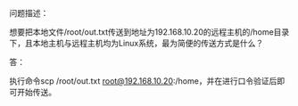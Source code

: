 问题描述：

 想要把本地文件/root/out.txt传送到地址为192.168.10.20的远程主机的/home目录下，且本地主机与远程主机均为Linux系统，最为简便的传送方式是什么？

答：

执行命令scp /root/out.txt root@192.168.10.20:/home，并在进行口令验证后即可开始传送。

